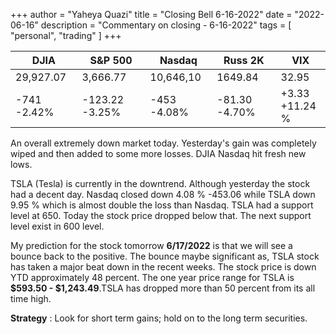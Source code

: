 +++
author = "Yaheya Quazi"
title = "Closing Bell 6-16-2022"
date = "2022-06-16"
description = "Commentary on closing - 6-16-2022"
tags = [
"personal",
"trading"
]
+++


| DJIA           | S&P 500          | Nasdaq       | Russ 2K         | VIX                   |
| -------------  | ---------------- | ------------ | --------------- | --------------------- |
| 29,927.07      | 3,666.77         | 10,646,10    | 1649.84         | 32.95                 |
| -741 -2.42%    | -123.22 -3.25%   | -453 -4.08%  | -81.30 -4.70%   | +3.33<br />+11.24 %   |


An overall extremely down market today. Yesterday's gain was completely wiped and then added to some more losses. DJIA Nasdaq hit fresh new lows. 

TSLA (Tesla) is currently in the downtrend. Although yesterday the stock had a decent day. Nasdaq closed down 4.08 % -453.06 while TSLA down 9.95 % which is almost double the loss than Nasdaq. TSLA had a support level at 650. Today the stock price dropped below that. The next support level exist in 600 level.

My prediction for the stock tomorrow **6/17/2022** is that we will see a bounce back to the positive. The bounce maybe significant as, TSLA stock has taken a major beat down in the recent weeks. The stock price is down YTD approximately 48 percent. The one year price range for TSLA is **$593.50 - $1,243.49**.TSLA has dropped more than 50 percent from its all time high.

**Strategy** : Look for short term gains; hold on to the long term securities.

